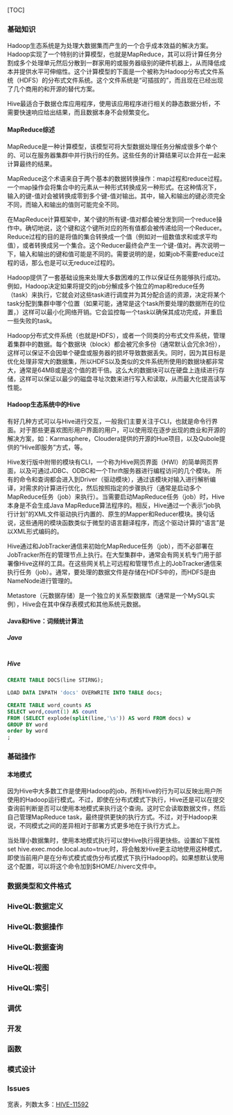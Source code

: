 [TOC]

### 基础知识

Hadoop生态系统是为处理大数据集而产生的一个合乎成本效益的解决方案。Hadoop实现了一个特别的计算模型，也就是MapReduce，其可以将计算任务分割成多个处理单元然后分散到一群家用的或服务器级别的硬件机器上，从而降低成本并提供水平可伸缩性。这个计算模型的下面是一个被称为Hadoop分布式文件系统（HDFS）的分布式文件系统。这个文件系统是“可插拔的”，而且现在已经出现了几个商用的和开源的替代方案。

Hive最适合于数据仓库应用程序，使用该应用程序进行相关的静态数据分析，不需要快速响应给出结果，而且数据本身不会频繁变化。

#### MapReduce综述

MapReduce是一种计算模型，该模型可将大型数据处理任务分解成很多个单个的、可以在服务器集群中并行执行的任务。这些任务的计算结果可以合并在一起来计算最终的结果。 

MapReduce这个术语来自于两个基本的数据转换操作：map过程和reduce过程。一个map操作会将集合中的元素从一种形式转换成另一种形式。在这种情况下，输入的键-值对会被转换成零到多个键-值对输出。其中，输入和输出的键必须完全不同，而输入和输出的值则可能完全不同。

在MapReduce计算框架中，某个键的所有键-值对都会被分发到同一个reduce操作中。确切地说，这个键和这个键所对应的所有值都会被传递给同一个Reducer。Reduce过程的目的是将值的集合转换成一个值（例如对一组数值求和或求平均值），或者转换成另一个集合。这个Reducer最终会产生一个键-值对。再次说明一下，输入和输出的键和值可能是不同的。需要说明的是，如果job不需要reduce过程的话，那么也是可以无reduce过程的。

Hadoop提供了一套基础设施来处理大多数困难的工作以保证任务能够执行成功。例如，Hadoop决定如果将提交的job分解成多个独立的map和reduce任务（task）来执行，它就会对这些task进行调度并为其分配合适的资源，决定将某个task分配到集群中哪个位置（如果可能，通常是这个task所要处理的数据所在的位置，）这样可以最小化网络开销。它会监控每一个task以确保其成功完成，并重启一些失败的task。

Hadoop分布式文件系统（也就是HDFS），或者一个同类的分布式文件系统，管理着集群中的数据。每个数据块（block）都会被冗余多份（通常默认会冗余3份），这样可以保证不会因单个硬盘或服务器的损坏导致数据丢失。同时，因为其目标是优化处理非常大的数据集，所以HDFS以及类似的文件系统所使用的数据块都非常大，通常是64MB或是这个值的若干倍。这么大的数据块可以在硬盘上连续进行存储，这样可以保证以最少的磁盘寻址次数来进行写入和读取，从而最大化提高读写性能。 

#### Hadoop生态系统中的Hive

有好几种方式可以与Hive进行交互，一般我们主要关注于CLI，也就是命令行界面。对于那些更喜欢图形用户界面的用户，可以使用现在逐步出现的商业和开源的解决方案，如：Karmasphere，Cloudera提供的开源的Hue项目，以及Qubole提供的“Hive即服务”方式，等。

Hive发行版中附带的模块有CLI，一个称为Hive网页界面（HWI）的简单网页界面，以及可通过JDBC、ODBC和一个Thrift服务器进行编程访问的几个模块。
所有的命令和查询都会进入到Driver（驱动模块），通过该模块对输入进行解析编译，对需求的计算进行优化，然后按照指定的步骤执行（通常是启动多个MapReduce任务（job）来执行）。当需要启动MapReduce任务（job）时，Hive本身是不会生成Java MapReduce算法程序的。相反，Hive通过一个表示“job执行计划”的XML文件驱动执行内置的、原生的Mapper和Reducer模块。换句话说，这些通用的模块函数类似于微型的语言翻译程序，而这个驱动计算的“语言”是以XML形式编码的。

Hive通过和JobTracker通信来初始化MapReduce任务（job），而不必部署在JobTracker所在的管理节点上执行。在大型集群中，通常会有网关机专门用于部署像Hive这样的工具。在这些网关机上可远程和管理节点上的JobTracker通信来执行任务（job）。通常，要处理的数据文件是存储在HDFS中的，而HDFS是由NameNode进行管理的。

Metastore（元数据存储）是一个独立的关系型数据库（通常是一个MySQL实例），Hive会在其中保存表模式和其他系统元数据。


#### Java和Hive：词频统计算法

##### Java

```java


```

##### Hive

```SQL
CREATE TABLE DOCS(line STIRNG);

LOAD DATA INPATH 'docs' OVERWRITE INTO TABLE docs;

CREATE TABLE word_counts AS
SELECT word,count(1) AS count 
FROM (SELECT explode(split(line,'\s')) AS word FROM docs) w
GROUP BY word
order by word
;
```

### 基础操作

#### 本地模式

因为Hive中大多数工作是使用Hadoop的job，所有Hive的行为可以反映出用户所使用的Hadoop运行模式。不过，即使在分布式模式下执行，Hive还是可以在提交查询前判断是否可以使用本地模式来执行这个查询。这时它会读取数据文件，然后自己管理MapReduce task，最终提供更快的执行方式。不过，对于Hadoop来说，不同模式之间的差异相对于部署方式更多地在于执行方式上。

当处理小数据集时，使用本地模式执行可以使Hive执行得更快些。设置如下属性set hive.exec.mode.local.auto=true;时，将会触发Hive更主动地使用这种模式，即使当前用户是在分布式模式或伪分布式模式下执行Hadoop的。如果想默认使用这个配置，可以将这个命令加到$HOME/.hiverc文件中。

### 数据类型和文件格式

### HiveQL:数据定义

### HiveQL:数据操作

### HiveQL:数据查询

### HiveQL:视图

### HiveQL:索引

### 调优

### 开发

### 函数

### 模式设计

### Issues

宽表，列数太多：[HIVE-11592](https://issues.apache.org/jira/browse/HIVE-11592)